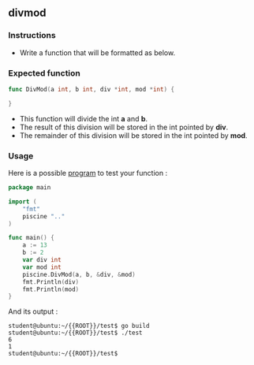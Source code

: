 ## divmod

### Instructions

-   Write a function that will be formatted as below.

### Expected function

```go
func DivMod(a int, b int, div *int, mod *int) {

}
```

-   This function will divide the int **a** and **b**.
-   The result of this division will be stored in the int pointed by **div**.
-   The remainder of this division will be stored in the int pointed by **mod**.

### Usage

Here is a possible [program](TODO-LINK) to test your function :

```go
package main

import (
    "fmt"
    piscine ".."
)

func main() {
	a := 13
	b := 2
	var div int
	var mod int
	piscine.DivMod(a, b, &div, &mod)
	fmt.Println(div)
	fmt.Println(mod)
}
```

And its output :

```console
student@ubuntu:~/{{ROOT}}/test$ go build
student@ubuntu:~/{{ROOT}}/test$ ./test
6
1
student@ubuntu:~/{{ROOT}}/test$
```
